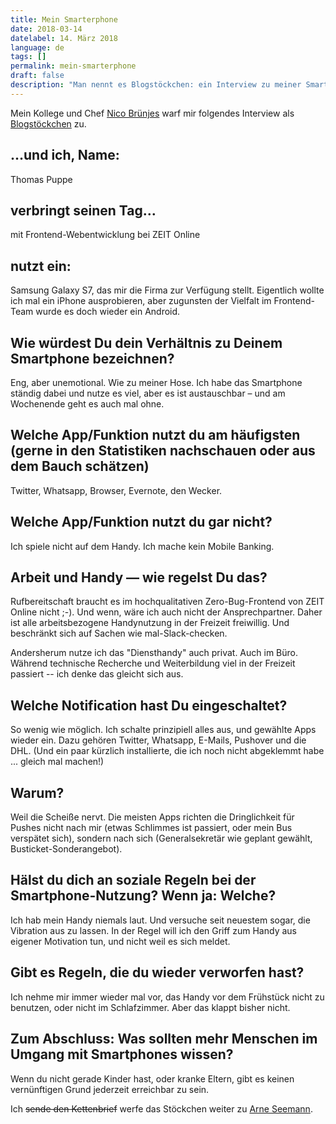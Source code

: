 ```yaml
---
title: Mein Smarterphone
date: 2018-03-14
datelabel: 14. März 2018
language: de
tags: []
permalink: mein-smarterphone
draft: false
description: "Man nennt es Blogstöckchen: ein Interview zu meiner Smartphone-Nutzung"
---
```


Mein Kollege und Chef [Nico Brünjes](https://twitter.com/nicobruenjes/) warf mir folgendes Interview als [Blogstöckchen](https://couchblog.de/blog/2018/03/13/mein-smarterphone/) zu.

## …und ich, Name:

Thomas Puppe

## verbringt seinen Tag…

mit Frontend-Webentwicklung bei ZEIT Online

## nutzt ein:

Samsung Galaxy S7, das mir die Firma zur Verfügung stellt. Eigentlich wollte ich mal ein iPhone ausprobieren, aber zugunsten der Vielfalt im Frontend-Team wurde es doch wieder ein Android.

## Wie würdest Du dein Verhältnis zu Deinem Smartphone bezeichnen?

Eng, aber unemotional. Wie zu meiner Hose. Ich habe das Smartphone ständig dabei und nutze es viel, aber es ist austauschbar – und am Wochenende geht es auch mal ohne.

## Welche App/Funktion nutzt du am häufigsten (gerne in den Statistiken nachschauen oder aus dem Bauch schätzen)

Twitter, Whatsapp, Browser, Evernote, den Wecker.

## Welche App/Funktion nutzt du gar nicht?

Ich spiele nicht auf dem Handy. Ich mache kein Mobile Banking.

## Arbeit und Handy — wie regelst Du das?

Rufbereitschaft braucht es im hochqualitativen Zero-Bug-Frontend von ZEIT Online nicht ;-). Und wenn, wäre ich auch nicht der Ansprechpartner. Daher ist alle arbeitsbezogene Handynutzung in der Freizeit freiwillig. Und beschränkt sich auf Sachen wie mal-Slack-checken.

Andersherum nutze ich das "Diensthandy" auch privat. Auch im Büro. Während technische Recherche und Weiterbildung viel in der Freizeit passiert -- ich denke das gleicht sich aus.

## Welche Notification hast Du eingeschaltet?

So wenig wie möglich. Ich schalte prinzipiell alles aus, und gewählte Apps wieder ein. Dazu gehören Twitter, Whatsapp, E-Mails, Pushover und die DHL. (Und ein paar kürzlich installierte, die ich noch nicht abgeklemmt habe ... gleich mal machen!)

## Warum?

Weil die Scheiße nervt. Die meisten Apps richten die Dringlichkeit für Pushes nicht nach mir (etwas Schlimmes ist passiert, oder mein Bus verspätet sich), sondern nach sich (Generalsekretär wie geplant gewählt, Busticket-Sonderangebot).

## Hälst du dich an soziale Regeln bei der Smartphone-Nutzung? Wenn ja: Welche?

Ich hab mein Handy niemals laut. Und versuche seit neuestem sogar, die Vibration aus zu lassen. In der Regel will ich den Griff zum Handy aus eigener Motivation tun, und nicht weil es sich meldet.

## Gibt es Regeln, die du wieder verworfen hast?

Ich nehme mir immer wieder mal vor, das Handy vor dem Frühstück nicht zu benutzen, oder nicht im Schlafzimmer. Aber das klappt bisher nicht.

## Zum Abschluss: Was sollten mehr Menschen im Umgang mit Smartphones wissen?

Wenn du nicht gerade Kinder hast, oder kranke Eltern, gibt es keinen vernünftigen Grund jederzeit erreichbar zu sein.


Ich <strike>sende den Kettenbrief</strike> werfe das Stöckchen weiter zu [Arne Seemann](https://arnalyse.de/).
